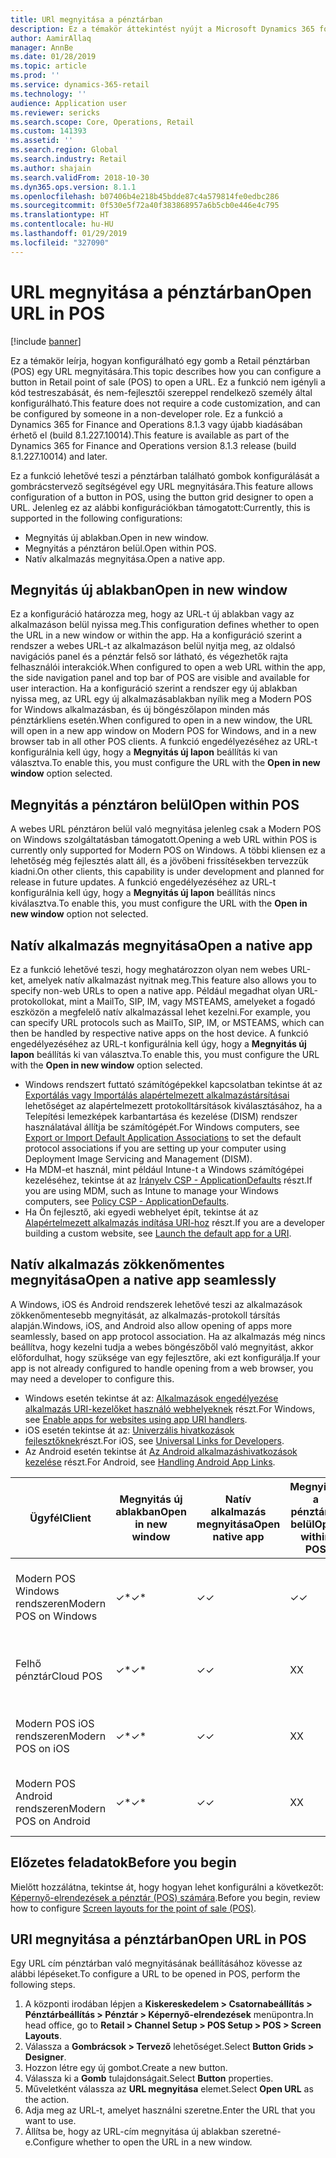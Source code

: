 ```yaml
---
title: URl megnyitása a pénztárban
description: Ez a témakör áttekintést nyújt a Microsoft Dynamics 365 for Retail termék- és vevőkeresési funkcióján végrehajtott fejlesztésekről.
author: AamirAllaq
manager: AnnBe
ms.date: 01/28/2019
ms.topic: article
ms.prod: ''
ms.service: dynamics-365-retail
ms.technology: ''
audience: Application user
ms.reviewer: sericks
ms.search.scope: Core, Operations, Retail
ms.custom: 141393
ms.assetid: ''
ms.search.region: Global
ms.search.industry: Retail
ms.author: shajain
ms.search.validFrom: 2018-10-30
ms.dyn365.ops.version: 8.1.1
ms.openlocfilehash: b07406b4e218b45bdde87c4a579814fe0edbc286
ms.sourcegitcommit: 0f530e5f72a40f383868957a6b5cb0e446e4c795
ms.translationtype: HT
ms.contentlocale: hu-HU
ms.lasthandoff: 01/29/2019
ms.locfileid: "327090"
---
```

# <a name="open-url-in-pos"></a><span data-ttu-id="de078-103">URL megnyitása a pénztárban</span><span class="sxs-lookup"><span data-stu-id="de078-103">Open URL in POS</span></span>

[!include [banner](includes/banner.md)]

<span data-ttu-id="de078-104">Ez a témakör leírja, hogyan konfigurálható egy gomb a Retail pénztárban (POS) egy URL megnyitására.</span><span class="sxs-lookup"><span data-stu-id="de078-104">This topic describes how you can configure a button in Retail point of sale (POS) to open a URL.</span></span> <span data-ttu-id="de078-105">Ez a funkció nem igényli a kód testreszabását, és nem-fejlesztői szereppel rendelkező személy által konfigurálható.</span><span class="sxs-lookup"><span data-stu-id="de078-105">This feature does not require a code customization, and can be configured by someone in a non-developer role.</span></span> <span data-ttu-id="de078-106">Ez a funkció a Dynamics 365 for Finance and Operations 8.1.3 vagy újabb kiadásában érhető el (build 8.1.227.10014).</span><span class="sxs-lookup"><span data-stu-id="de078-106">This feature is available as part of the Dynamics 365 for Finance and Operations version 8.1.3 release (build 8.1.227.10014) and later.</span></span> 

<span data-ttu-id="de078-107">Ez a funkció lehetővé teszi a pénztárban található gombok konfigurálását a gombrácstervező segítségével egy URL megnyitására.</span><span class="sxs-lookup"><span data-stu-id="de078-107">This feature allows configuration of a button in POS, using the button grid designer to open a URL.</span></span> <span data-ttu-id="de078-108">Jelenleg ez az alábbi konfigurációkban támogatott:</span><span class="sxs-lookup"><span data-stu-id="de078-108">Currently, this is supported in the following configurations:</span></span>

- <span data-ttu-id="de078-109">Megnyitás új ablakban.</span><span class="sxs-lookup"><span data-stu-id="de078-109">Open in new window.</span></span>
- <span data-ttu-id="de078-110">Megnyitás a pénztáron belül.</span><span class="sxs-lookup"><span data-stu-id="de078-110">Open within POS.</span></span>
- <span data-ttu-id="de078-111">Natív alkalmazás megnyitása.</span><span class="sxs-lookup"><span data-stu-id="de078-111">Open a native app.</span></span>

## <a name="open-in-new-window"></a><span data-ttu-id="de078-112">Megnyitás új ablakban</span><span class="sxs-lookup"><span data-stu-id="de078-112">Open in new window</span></span>

<span data-ttu-id="de078-113">Ez a konfiguráció határozza meg, hogy az URL-t új ablakban vagy az alkalmazáson belül nyissa meg.</span><span class="sxs-lookup"><span data-stu-id="de078-113">This configuration defines whether to open the URL in a new window or within the app.</span></span> <span data-ttu-id="de078-114">Ha a konfiguráció szerint a rendszer a webes URL-t az alkalmazáson belül nyitja meg, az oldalsó navigációs panel és a pénztár felső sor látható, és végezhetők rajta felhasználói interakciók.</span><span class="sxs-lookup"><span data-stu-id="de078-114">When configured to open a web URL within the app, the side navigation panel and top bar of POS are visible and available for user interaction.</span></span> <span data-ttu-id="de078-115">Ha a konfiguráció szerint a rendszer egy új ablakban nyissa meg, az URL egy új alkalmazásablakban nyílik meg a Modern POS for Windows alkalmazásban, és új böngészőlapon minden más pénztárkliens esetén.</span><span class="sxs-lookup"><span data-stu-id="de078-115">When configured to open in a new window, the URL will open in a new app window on Modern POS for Windows, and in a new browser tab in all other POS clients.</span></span> <span data-ttu-id="de078-116">A funkció engedélyezéséhez az URL-t konfigurálnia kell úgy, hogy a **Megnyitás új lapon** beállítás ki van választva.</span><span class="sxs-lookup"><span data-stu-id="de078-116">To enable this, you must configure the URL with the **Open in new window** option selected.</span></span>

## <a name="open-within-pos"></a><span data-ttu-id="de078-117">Megnyitás a pénztáron belül</span><span class="sxs-lookup"><span data-stu-id="de078-117">Open within POS</span></span>

<span data-ttu-id="de078-118">A webes URL pénztáron belül való megnyitása jelenleg csak a Modern POS on Windows szolgáltatásban támogatott.</span><span class="sxs-lookup"><span data-stu-id="de078-118">Opening a web URL within POS is currently only supported for Modern POS on Windows.</span></span> <span data-ttu-id="de078-119">A többi kliensen ez a lehetőség még fejlesztés alatt áll, és a jövőbeni frissítésekben tervezzük kiadni.</span><span class="sxs-lookup"><span data-stu-id="de078-119">On other clients, this capability is under development and planned for release in future updates.</span></span> <span data-ttu-id="de078-120">A funkció engedélyezéséhez az URL-t konfigurálnia kell úgy, hogy a **Megnyitás új lapon** beállítás nincs kiválasztva.</span><span class="sxs-lookup"><span data-stu-id="de078-120">To enable this, you must configure the URL with the **Open in new window** option not selected.</span></span>

## <a name="open-a-native-app"></a><span data-ttu-id="de078-121">Natív alkalmazás megnyitása</span><span class="sxs-lookup"><span data-stu-id="de078-121">Open a native app</span></span>

<span data-ttu-id="de078-122">Ez a funkció lehetővé teszi, hogy meghatározzon olyan nem webes URL-ket, amelyek natív alkalmazást nyitnak meg.</span><span class="sxs-lookup"><span data-stu-id="de078-122">This feature also allows you to specify non-web URLs to open a native app.</span></span> <span data-ttu-id="de078-123">Például megadhat olyan URL-protokollokat, mint a MailTo, SIP, IM, vagy MSTEAMS, amelyeket a fogadó eszközön a megfelelő natív alkalmazással lehet kezelni.</span><span class="sxs-lookup"><span data-stu-id="de078-123">For example, you can specify URL protocols such as MailTo, SIP, IM, or MSTEAMS, which can then be handled by respective native apps on the host device.</span></span> <span data-ttu-id="de078-124">A funkció engedélyezéséhez az URL-t konfigurálnia kell úgy, hogy a **Megnyitás új lapon** beállítás ki van választva.</span><span class="sxs-lookup"><span data-stu-id="de078-124">To enable this, you must configure the URL with the **Open in new window** option selected.</span></span>

- <span data-ttu-id="de078-125">Windows rendszert futtató számítógépekkel kapcsolatban tekintse át az [Exportálás vagy Importálás alapértelmezett alkalmazástársításai](https://docs.microsoft.com/windows-hardware/manufacture/desktop/export-or-import-default-application-associations) lehetőséget az alapértelmezett protokolltársítások kiválasztásához, ha a Telepítési lemezképek karbantartása és kezelése (DISM) rendszer használatával állítja be számítógépét.</span><span class="sxs-lookup"><span data-stu-id="de078-125">For Windows computers, see [Export or Import Default Application Associations](https://docs.microsoft.com/windows-hardware/manufacture/desktop/export-or-import-default-application-associations) to set the default protocol associations if you are setting up your computer using Deployment Image Servicing and Management (DISM).</span></span>
- <span data-ttu-id="de078-126">Ha MDM-et használ, mint például Intune-t a Windows számítógépei kezeléséhez, tekintse át az [Irányelv CSP - ApplicationDefaults](https://docs.microsoft.com/windows/client-management/mdm/policy-csp-applicationdefaults) részt.</span><span class="sxs-lookup"><span data-stu-id="de078-126">If you are using MDM, such as Intune to manage your Windows computers, see [Policy CSP - ApplicationDefaults](https://docs.microsoft.com/windows/client-management/mdm/policy-csp-applicationdefaults).</span></span>
- <span data-ttu-id="de078-127">Ha Ön fejlesztő, aki egyedi webhelyet épít, tekintse át az [Alapértelmezett alkalmazás indítása URI-hoz](https://docs.microsoft.com/windows/uwp/launch-resume/launch-default-app) részt.</span><span class="sxs-lookup"><span data-stu-id="de078-127">If you are a developer building a custom website, see [Launch the default app for a URI](https://docs.microsoft.com/windows/uwp/launch-resume/launch-default-app).</span></span>

## <a name="open-a-native-app-seamlessly"></a><span data-ttu-id="de078-128">Natív alkalmazás zökkenőmentes megnyitása</span><span class="sxs-lookup"><span data-stu-id="de078-128">Open a native app seamlessly</span></span>

<span data-ttu-id="de078-129">A Windows, iOS és Android rendszerek lehetővé teszi az alkalmazások zökkenőmentesebb megnyitását, az alkalmazás-protokoll társítás alapján.</span><span class="sxs-lookup"><span data-stu-id="de078-129">Windows, iOS, and Android also allow opening of apps more seamlessly, based on app protocol association.</span></span> <span data-ttu-id="de078-130">Ha az alkalmazás még nincs beállítva, hogy kezelni tudja a webes böngészőből való megnyitást, akkor előfordulhat, hogy szüksége van egy fejlesztőre, aki ezt konfigurálja.</span><span class="sxs-lookup"><span data-stu-id="de078-130">If your app is not already configured to handle opening from a web browser, you may need a developer to configure this.</span></span>

- <span data-ttu-id="de078-131">Windows esetén tekintse át az: [Alkalmazások engedélyezése alkalmazás URI-kezelőket használó webhelyeknek](https://docs.microsoft.com/windows/uwp/launch-resume/web-to-app-linking) részt.</span><span class="sxs-lookup"><span data-stu-id="de078-131">For Windows, see [Enable apps for websites using app URI handlers](https://docs.microsoft.com/windows/uwp/launch-resume/web-to-app-linking).</span></span>
- <span data-ttu-id="de078-132">iOS esetén tekintse át az: [Univerzális hivatkozások fejlesztőknek](https://developer.apple.com/ios/universal-links/)részt.</span><span class="sxs-lookup"><span data-stu-id="de078-132">For iOS, see [Universal Links for Developers](https://developer.apple.com/ios/universal-links/).</span></span>
- <span data-ttu-id="de078-133">Az Android esetén tekintse át [Az Android alkalmazáshivatkozások kezelése](https://developer.android.com/training/app-links/) részt.</span><span class="sxs-lookup"><span data-stu-id="de078-133">For Android, see [Handling Android App Links](https://developer.android.com/training/app-links/).</span></span>

| <span data-ttu-id="de078-134">Ügyfél</span><span class="sxs-lookup"><span data-stu-id="de078-134">Client</span></span>                | <span data-ttu-id="de078-135">Megnyitás új ablakban</span><span class="sxs-lookup"><span data-stu-id="de078-135">Open in new window</span></span> | <span data-ttu-id="de078-136">Natív alkalmazás megnyitása</span><span class="sxs-lookup"><span data-stu-id="de078-136">Open native app</span></span> | <span data-ttu-id="de078-137">Megnyitás a pénztáron belül</span><span class="sxs-lookup"><span data-stu-id="de078-137">Open within POS</span></span> | <span data-ttu-id="de078-138">Részletek</span><span class="sxs-lookup"><span data-stu-id="de078-138">Details</span></span>                           |
|-----------------------|--------------------|-----------------|-----------------|-----------------------------------|
| <span data-ttu-id="de078-139">Modern POS Windows rendszeren</span><span class="sxs-lookup"><span data-stu-id="de078-139">Modern POS on Windows</span></span> | <span data-ttu-id="de078-140">✓\*</span><span class="sxs-lookup"><span data-stu-id="de078-140">✓\*</span></span>                | <span data-ttu-id="de078-141">✓</span><span class="sxs-lookup"><span data-stu-id="de078-141">✓</span></span>               | <span data-ttu-id="de078-142">✓</span><span class="sxs-lookup"><span data-stu-id="de078-142">✓</span></span>              | <span data-ttu-id="de078-143">\* Új Modern POS ablakban nyílik meg</span><span class="sxs-lookup"><span data-stu-id="de078-143">\* Opens in new Modern POS window</span></span> |
| <span data-ttu-id="de078-144">Felhő pénztár</span><span class="sxs-lookup"><span data-stu-id="de078-144">Cloud POS</span></span>             | <span data-ttu-id="de078-145">✓\*</span><span class="sxs-lookup"><span data-stu-id="de078-145">✓\*</span></span>                | <span data-ttu-id="de078-146">✓</span><span class="sxs-lookup"><span data-stu-id="de078-146">✓</span></span>               | <span data-ttu-id="de078-147">X</span><span class="sxs-lookup"><span data-stu-id="de078-147">X</span></span>              | <span data-ttu-id="de078-148">\* Új böngészőlapon nyílik meg</span><span class="sxs-lookup"><span data-stu-id="de078-148">\* Opens in new browser tab</span></span>        |
| <span data-ttu-id="de078-149">Modern POS iOS rendszeren</span><span class="sxs-lookup"><span data-stu-id="de078-149">Modern POS on iOS</span></span>     | <span data-ttu-id="de078-150">✓\*</span><span class="sxs-lookup"><span data-stu-id="de078-150">✓\*</span></span>                | <span data-ttu-id="de078-151">✓</span><span class="sxs-lookup"><span data-stu-id="de078-151">✓</span></span>               | <span data-ttu-id="de078-152">X</span><span class="sxs-lookup"><span data-stu-id="de078-152">X</span></span>              | <span data-ttu-id="de078-153">\* Új böngészőlapon nyílik meg</span><span class="sxs-lookup"><span data-stu-id="de078-153">\* Opens in new browser tab</span></span>        |
| <span data-ttu-id="de078-154">Modern POS Android rendszeren</span><span class="sxs-lookup"><span data-stu-id="de078-154">Modern POS on Android</span></span> | <span data-ttu-id="de078-155">✓\*</span><span class="sxs-lookup"><span data-stu-id="de078-155">✓\*</span></span>                | <span data-ttu-id="de078-156">✓</span><span class="sxs-lookup"><span data-stu-id="de078-156">✓</span></span>               | <span data-ttu-id="de078-157">X</span><span class="sxs-lookup"><span data-stu-id="de078-157">X</span></span>              | <span data-ttu-id="de078-158">\* Új böngészőlapon nyílik meg</span><span class="sxs-lookup"><span data-stu-id="de078-158">\* Opens in new browser tab</span></span>        |

## <a name="before-you-begin"></a><span data-ttu-id="de078-159">Előzetes feladatok</span><span class="sxs-lookup"><span data-stu-id="de078-159">Before you begin</span></span>

<span data-ttu-id="de078-160">Mielőtt hozzálátna, tekintse át, hogy hogyan lehet konfigurálni a következőt: [Képernyő-elrendezések a pénztár (POS) számára](pos-screen-layouts.md).</span><span class="sxs-lookup"><span data-stu-id="de078-160">Before you begin, review how to configure [Screen layouts for the point of sale (POS)](pos-screen-layouts.md).</span></span>

## <a name="open-url-in-pos"></a><span data-ttu-id="de078-161">URl megnyitása a pénztárban</span><span class="sxs-lookup"><span data-stu-id="de078-161">Open URL in POS</span></span>

<span data-ttu-id="de078-162">Egy URL cím pénztárban való megnyitásának beállításához kövesse az alábbi lépéseket.</span><span class="sxs-lookup"><span data-stu-id="de078-162">To configure a URL to be opened in POS, perform the following steps.</span></span>

1. <span data-ttu-id="de078-163">A központi irodában lépjen a **Kiskereskedelem \> Csatornabeállítás \> Pénztárbeállítás \> Pénztár \> Képernyő-elrendezések** menüpontra.</span><span class="sxs-lookup"><span data-stu-id="de078-163">In head office, go to **Retail \> Channel Setup \> POS Setup \> POS \> Screen Layouts**.</span></span>
2. <span data-ttu-id="de078-164">Válassza a **Gombrácsok \> Tervező** lehetőséget.</span><span class="sxs-lookup"><span data-stu-id="de078-164">Select **Button Grids \> Designer**.</span></span>
3. <span data-ttu-id="de078-165">Hozzon létre egy új gombot.</span><span class="sxs-lookup"><span data-stu-id="de078-165">Create a new button.</span></span>
4. <span data-ttu-id="de078-166">Válassza ki a **Gomb** tulajdonságait.</span><span class="sxs-lookup"><span data-stu-id="de078-166">Select **Button** properties.</span></span>
5. <span data-ttu-id="de078-167">Műveletként válassza az **URL megnyitása** elemet.</span><span class="sxs-lookup"><span data-stu-id="de078-167">Select **Open URL** as the action.</span></span>
6. <span data-ttu-id="de078-168">Adja meg az URL-t, amelyet használni szeretne.</span><span class="sxs-lookup"><span data-stu-id="de078-168">Enter the URL that you want to use.</span></span>
7. <span data-ttu-id="de078-169">Állítsa be, hogy az URL-cím megnyitása új ablakban szeretné-e.</span><span class="sxs-lookup"><span data-stu-id="de078-169">Configure whether to open the URL in a new window.</span></span>
